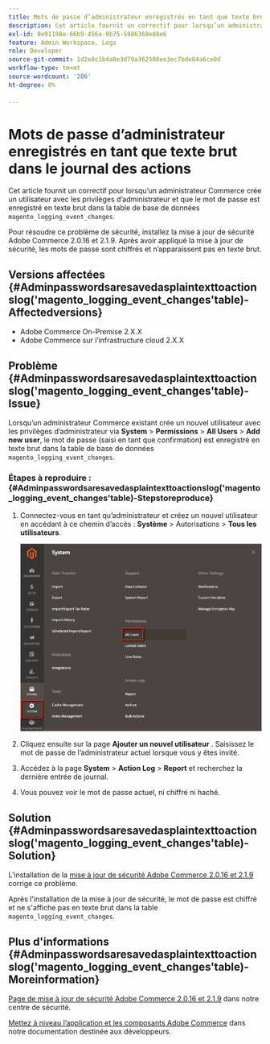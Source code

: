 ```yaml
---
title: Mots de passe d’administrateur enregistrés en tant que texte brut dans le journal des actions
description: Cet article fournit un correctif pour lorsqu’un administrateur Commerce crée un utilisateur avec les privilèges d’administrateur et que le mot de passe est enregistré en texte brut dans la table de base de données "magento_logging_event_changes".
exl-id: 0e91198e-66b9-456a-9b75-5986369ed8e6
feature: Admin Workspace, Logs
role: Developer
source-git-commit: 1d2e0c1b4a8e3d79a362500ee3ec7bde84a6ce0d
workflow-type: tm+mt
source-wordcount: '286'
ht-degree: 0%

---
```


# Mots de passe d’administrateur enregistrés en tant que texte brut dans le journal des actions

Cet article fournit un correctif pour lorsqu’un administrateur Commerce crée un utilisateur avec les privilèges d’administrateur et que le mot de passe est enregistré en texte brut dans la table de base de données `magento_logging_event_changes`.

Pour résoudre ce problème de sécurité, installez la mise à jour de sécurité Adobe Commerce 2.0.16 et 2.1.9. Après avoir appliqué la mise à jour de sécurité, les mots de passe sont chiffrés et n’apparaissent pas en texte brut.

## Versions affectées {#Adminpasswordsaresavedasplaintexttoactionslog('magento_logging_event_changes'table)-Affectedversions}

* Adobe Commerce On-Premise 2.X.X
* Adobe Commerce sur l’infrastructure cloud 2.X.X

## Problème {#Adminpasswordsaresavedasplaintexttoactionslog('magento_logging_event_changes'table)-Issue}

Lorsqu’un administrateur Commerce existant crée un nouvel utilisateur avec les privilèges d’administrateur via **System** > **Permissions** > **All Users** > **Add new user**, le mot de passe (saisi en tant que confirmation) est enregistré en texte brut dans la table de base de données `magento_logging_event_changes`.

### Étapes à reproduire : {#Adminpasswordsaresavedasplaintexttoactionslog('magento_logging_event_changes'table)-Stepstoreproduce}

1. Connectez-vous en tant qu’administrateur et créez un nouvel utilisateur en accédant à ce chemin d’accès : **Système** > Autorisations > **Tous les utilisateurs**.

   ![add_user_magento_2.4.1.png](assets/add_user_magento_2.4.1.png)

1. Cliquez ensuite sur la page **Ajouter un nouvel utilisateur** . Saisissez le mot de passe de l’administrateur actuel lorsque vous y êtes invité.
1. Accédez à la page **System** > **Action Log** > **Report** et recherchez la dernière entrée de journal.
1. Vous pouvez voir le mot de passe actuel, ni chiffré ni haché.

## Solution {#Adminpasswordsaresavedasplaintexttoactionslog('magento_logging_event_changes'table)-Solution}

L’installation de la [mise à jour de sécurité Adobe Commerce 2.0.16 et 2.1.9](https://magento.com/security/patches/magento-2016-and-219-security-update) corrige ce problème.

Après l&#39;installation de la mise à jour de sécurité, le mot de passe est chiffré et ne s&#39;affiche pas en texte brut dans la table `magento_logging_event_changes`.

## Plus d&#39;informations {#Adminpasswordsaresavedasplaintexttoactionslog('magento_logging_event_changes'table)-Moreinformation}

[Page de mise à jour de sécurité Adobe Commerce 2.0.16 et 2.1.9](https://magento.com/security/patches/magento-2016-and-219-security-update) dans notre centre de sécurité.

[Mettez à niveau l’application et les composants Adobe Commerce](https://experienceleague.adobe.com/docs/commerce-operations/upgrade-guide/overview.html) dans notre documentation destinée aux développeurs.
